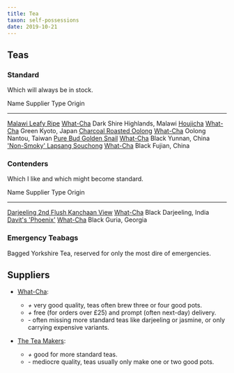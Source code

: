 ```yaml
---
title: Tea
taxon: self-possessions
date: 2019-10-21
---
```


Teas
----

### Standard

Which will always be in stock.

Name                              Supplier        Type                   Origin
----------------------------      ------------  ------  -----------------------
[Malawi Leafy Ripe][]             [What-Cha][]    Dark  Shire Highlands, Malawi
[Houjicha][]                      [What-Cha][]   Green             Kyoto, Japan
[Charcoal Roasted Oolong][]       [What-Cha][]  Oolong           Nantou, Taiwan
[Pure Bud Golden Snail][]         [What-Cha][]   Black            Yunnan, China
['Non-Smoky' Lapsang Souchong][]  [What-Cha][]   Black            Fujian, China

[Malawi Leafy Ripe]: https://what-cha.com/malawi-2018-leafy-ripe-dark-tea/
[Houjicha]: https://what-cha.com/collections/green-tea/products/japan-obubu-dark-roast-houjicha-green-tea
[Charcoal Roasted Oolong]: https://what-cha.com/taiwan-charcoal-roasted-oolong-tea/
[Pure Bud Golden Snail]: https://what-cha.com/china-yunnan-pure-bud-golden-snail-black-tea/
['Non-Smoky' Lapsang Souchong]: https://what-cha.com/collections/black-tea/products/china-fujian-non-smoky-lapsang-souchong-black-tea

### Contenders

Which I like and which might become standard.

Name                                    Supplier       Type             Origin
----------------------------            ------------  -----  -----------------
[Darjeeling 2nd Flush Kanchaan View][]  [What-Cha][]  Black  Darjeeling, India
[Davit's 'Phoenix'][]                   [What-Cha][]  Black     Guria, Georgia

[Darjeeling 2nd Flush Kanchaan View]: https://what-cha.com/copy-of-india-darjeeling-2nd-flush-gopaldhara-china-muscatel-black-tea/
[Davit's 'Phoenix']: https://what-cha.com/collections/2019-harvest-tea/products/georgia-davits-phoenix-black-tea

### Emergency Teabags

Bagged Yorkshire Tea, reserved for only the most dire of emergencies.


Suppliers
---------

- [What-Cha][]:
  - *+* very good quality, teas often brew three or four good pots.
  - *+* free (for orders over £25) and prompt (often next-day) delivery.
  - *-* often missing more standard teas like darjeeling or jasmine, or only carrying expensive variants.

- [The Tea Makers][]:
  - *+* good for more standard teas.
  - *-* mediocre quality, teas usually only make one or two good pots.

[What-Cha]: https://what-cha.com/
[The Tea Makers]: https://www.theteamakers.co.uk/
